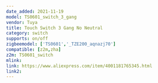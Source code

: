 ```yaml
---
date_added: 2021-11-19
model: TS0601_switch_3_gang
vendor: Tuya
title: Touch Switch 3 Gang No Neutral
category: switch
supports: on/off
zigbeemodel: ['TS0601','_TZE200_aqnazj70']
compatible: [z2m,zha]
z2m: TS0601_switch
mlink: 
link: https://www.aliexpress.com/item/4001181765345.html
link2: 
---
```

